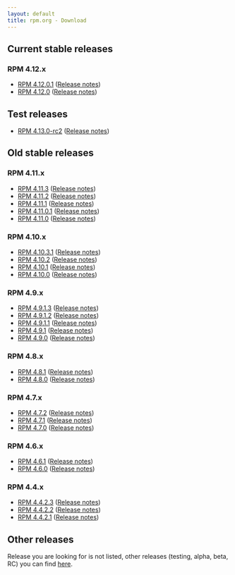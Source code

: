 ```yaml
---
layout: default
title: rpm.org - Download
---
```


## Current stable releases

### RPM 4.12.x

* [RPM 4.12.0.1](http://rpm.org/releases/rpm-4.12.x/rpm-4.12.0.1.tar.bz2) ([Release notes](wiki/Releases/4.12.0.1.html))
* [RPM 4.12.0](http://rpm.org/releases/rpm-4.12.x/rpm-4.12.0.tar.bz2) ([Release notes](wiki/Releases/4.12.0.html))

## Test releases

* [RPM 4.13.0-rc2](http://rpm.org/releases/testing/rpm-4.13.0-rc2.tar.bz2) ([Release notes](wiki/Releases/4.13.0.html))

## Old stable releases

### RPM 4.11.x

* [RPM 4.11.3](http://rpm.org/releases/rpm-4.11.x/rpm-4.11.3.tar.bz2) ([Release notes](wiki/Releases/4.11.3.html))
* [RPM 4.11.2](http://rpm.org/releases/rpm-4.11.x/rpm-4.11.2.tar.bz2) ([Release notes](wiki/Releases/4.11.2.html))
* [RPM 4.11.1](http://rpm.org/releases/rpm-4.11.x/rpm-4.11.1.tar.bz2) ([Release notes](wiki/Releases/4.11.1.html))
* [RPM 4.11.0.1](http://rpm.org/releases/rpm-4.11.x/rpm-4.11.0.1.tar.bz2) ([Release notes](wiki/Releases/4.11.0.1.html))
* [RPM 4.11.0](http://rpm.org/releases/rpm-4.11.x/rpm-4.11.0.tar.bz2) ([Release notes](wiki/Releases/4.11.0.html))


### RPM 4.10.x

* [RPM 4.10.3.1](http://rpm.org/releases/rpm-4.10.x/rpm-4.10.3.1.tar.bz2) ([Release notes](wiki/Releases/4.10.3.1.html))
* [RPM 4.10.2](http://rpm.org/releases/rpm-4.10.x/rpm-4.10.2.tar.bz2) ([Release notes](wiki/Releases/4.10.2.html))
* [RPM 4.10.1](http://rpm.org/releases/rpm-4.10.x/rpm-4.10.1.tar.bz2) ([Release notes](wiki/Releases/4.10.1.html))
* [RPM 4.10.0](http://rpm.org/releases/rpm-4.10.x/rpm-4.10.0.tar.bz2) ([Release notes](wiki/Releases/4.10.0.html))

### RPM 4.9.x

* [RPM 4.9.1.3](http://rpm.org/releases/rpm-4.9.x/rpm-4.9.1.3.tar.bz2) ([Release notes](wiki/Releases/4.9.1.3.html))
* [RPM 4.9.1.2](http://rpm.org/releases/rpm-4.9.x/rpm-4.9.1.2.tar.bz2) ([Release notes](wiki/Releases/4.9.1.2.html))
* [RPM 4.9.1.1](http://rpm.org/releases/rpm-4.9.x/rpm-4.9.1.1.tar.bz2) ([Release notes](wiki/Releases/4.9.1.1.html))
* [RPM 4.9.1](http://rpm.org/releases/rpm-4.9.x/rpm-4.9.1.tar.bz2) ([Release notes](wiki/Releases/4.9.1.html))
* [RPM 4.9.0](http://rpm.org/releases/rpm-4.9.x/rpm-4.9.0.tar.bz2) ([Release notes](wiki/Releases/4.9.0.html))

### RPM 4.8.x

* [RPM 4.8.1](http://rpm.org/releases/rpm-4.8.x/rpm-4.8.1.tar.bz2) ([Release notes](wiki/Releases/4.8.1.html))
* [RPM 4.8.0](http://rpm.org/releases/rpm-4.8.x/rpm-4.8.0.tar.bz2) ([Release notes](wiki/Releases/4.8.0.html))

### RPM 4.7.x

* [RPM 4.7.2](http://rpm.org/releases/rpm-4.7.x/rpm-4.7.2.tar.bz2) ([Release notes](wiki/Releases/4.7.2.html))
* [RPM 4.7.1](http://rpm.org/releases/rpm-4.7.x/rpm-4.7.1.tar.bz2) ([Release notes](wiki/Releases/4.7.1.html))
* [RPM 4.7.0](http://rpm.org/releases/rpm-4.7.x/rpm-4.7.0.tar.bz2) ([Release notes](wiki/Releases/4.7.0.html))

### RPM 4.6.x

* [RPM 4.6.1](http://rpm.org/releases/rpm-4.6.x/rpm-4.6.1.tar.bz2) ([Release notes](wiki/Releases/4.6.1.html))
* [RPM 4.6.0](http://rpm.org/releases/rpm-4.6.x/rpm-4.6.0.tar.bz2) ([Release notes](wiki/Releases/4.6.0.html))

### RPM 4.4.x

* [RPM 4.4.2.3](http://rpm.org/releases/rpm-4.4.x/rpm-4.4.2.3.tar.gz) ([Release notes](wiki/Releases/4.4.2.3.html))
* [RPM 4.4.2.2](http://rpm.org/releases/rpm-4.4.x/rpm-4.4.2.2.tar.gz) ([Release notes](wiki/Releases/4.4.2.2.html))
* [RPM 4.4.2.1](http://rpm.org/releases/rpm-4.4.x/rpm-4.4.2.1.tar.gz) ([Release notes](wiki/Releases/4.4.2.1.html))


## Other releases
Release you are looking for is not listed, other releases (testing, alpha, beta, RC) you can find [here](https://github.com/rpm-software-management/rpm/releases).
